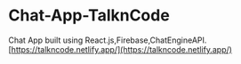 # Chat-App-TalknCode
Chat App built using React.js,Firebase,ChatEngineAPI.<br>
[https://talkncode.netlify.app/](https://talkncode.netlify.app/)

